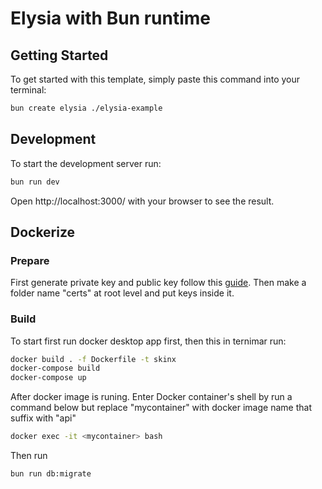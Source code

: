 # Elysia with Bun runtime

## Getting Started
To get started with this template, simply paste this command into your terminal:
```bash
bun create elysia ./elysia-example
```

## Development
To start the development server run:
```bash
bun run dev
```

Open http://localhost:3000/ with your browser to see the result.

## Dockerize

### Prepare
First generate private key and public key follow this [guide](https://gist.github.com/ygotthilf/baa58da5c3dd1f69fae9).
Then make a folder name "certs" at root level and put keys inside it.

### Build
To start first run docker desktop app first, then this in ternimar run:
```bash
docker build . -f Dockerfile -t skinx
docker-compose build
docker-compose up
```
After docker image is runing. Enter Docker container's shell by run a command below but replace "mycontainer" with docker image name that suffix with "api"
```bash
docker exec -it <mycontainer> bash
```
Then run
```bash
bun run db:migrate
```